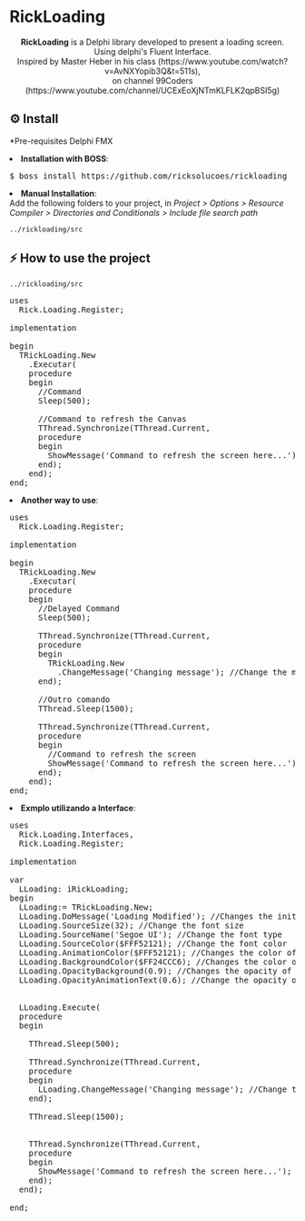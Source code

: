 # RickLoading
<p align="center">
  <b>RickLoading</b> is a Delphi library developed to present a loading screen. Using delphi's Fluent Interface.<br> 
  Inspired by Master Heber in his class (https://www.youtube.com/watch?v=AvNXYopib3Q&t=511s), <br>
  on channel 99Coders (https://www.youtube.com/channel/UCExEoXjNTmKLFLK2qpBSI5g)
</p>

<h2>⚙️ Install</h2>
<p>*Pre-requisites Delphi FMX</p>
<li><strong>Installation with BOSS</strong>: <br>
<pre>$ boss install https://github.com/ricksolucoes/rickloading</pre>

<li><strong>Manual Installation</strong>: <br>
Add the following folders to your project, in <em>Project &gt; Options &gt; Resource Compiler &gt; Directories and Conditionals &gt; Include file search path</em></li>
<pre><code>../rickloading/src</code></pre>

<h2>⚡️ How to use the project</h2>
<pre><code>../rickloading/src</code></pre>

<pre><span class="pl-k">uses</span>
  Rick.Loading.Register;

<span class="pl-k">implementation</span>

begin
  TRickLoading.New
    .Executar(
    procedure
    begin
      //Command
      Sleep(500);

      //Command to refresh the Canvas
      TThread.Synchronize(TThread.Current,
      procedure
      begin
        ShowMessage('Command to refresh the screen here...');
      end);
    end);
end;</span></pre>

<li><strong>Another way to use</strong>: <br>

<pre><span class="pl-k">uses</span>
  Rick.Loading.Register;

<span class="pl-k">implementation</span>

begin
  TRickLoading.New
    .Executar(
    procedure
    begin
      //Delayed Command
      Sleep(500);

      TThread.Synchronize(TThread.Current,
      procedure
      begin
        TRickLoading.New
          .ChangeMessage('Changing message'); //Change the message to the user
      end);

      //Outro comando
      TThread.Sleep(1500);

      TThread.Synchronize(TThread.Current,
      procedure
      begin
        //Command to refresh the screen
        ShowMessage('Command to refresh the screen here...');
      end);
    end);
end;</span></pre>

<li><strong>Exmplo utilizando a Interface</strong>: <br>

<pre><span class="pl-k">uses</span>
  Rick.Loading.Interfaces,
  Rick.Loading.Register;

<span class="pl-k">implementation</span>

var
  LLoading: iRickLoading;
begin
  LLoading:= TRickLoading.New;
  LLoading.DoMessage('Loading Modified'); //Changes the initial loading message
  LLoading.SourceSize(32); //Change the font size
  LLoading.SourceName('Segoe UI'); //Change the font type
  LLoading.SourceColor($FFF52121); //Change the font color
  LLoading.AnimationColor($FFF52121); //Changes the color of the animation
  LLoading.BackgroundColor($FF24CCC6); //Changes the color of the loading background
  LLoading.OpacityBackground(0.9); //Changes the opacity of the background;
  LLoading.OpacityAnimationText(0.6); //Change the opacity of text


  LLoading.Execute(
  procedure
  begin

    TThread.Sleep(500);

    TThread.Synchronize(TThread.Current,
    procedure
    begin
      LLoading.ChangeMessage('Changing message'); //Change the message to the user
    end);

    TThread.Sleep(1500);


    TThread.Synchronize(TThread.Current,
    procedure
    begin
      ShowMessage('Command to refresh the screen here...');
    end);
  end);

end;</span></pre>
